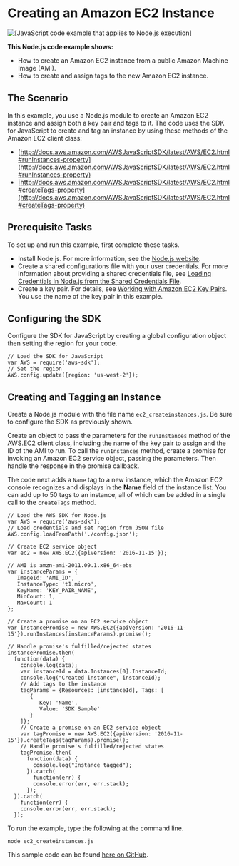 # Creating an Amazon EC2 Instance<a name="ec2-example-creating-an-instance"></a>

![\[JavaScript code example that applies to Node.js execution\]](http://docs.aws.amazon.com/sdk-for-javascript/v2/developer-guide/images/nodeicon.png)

**This Node\.js code example shows:**
+ How to create an Amazon EC2 instance from a public Amazon Machine Image \(AMI\)\.
+ How to create and assign tags to the new Amazon EC2 instance\.

## The Scenario<a name="ec2-example-creating-an-instance-scenario"></a>

In this example, you use a Node\.js module to create an Amazon EC2 instance and assign both a key pair and tags to it\. The code uses the SDK for JavaScript to create and tag an instance by using these methods of the Amazon EC2 client class:
+ [http://docs.aws.amazon.com/AWSJavaScriptSDK/latest/AWS/EC2.html#runInstances-property](http://docs.aws.amazon.com/AWSJavaScriptSDK/latest/AWS/EC2.html#runInstances-property)
+ [http://docs.aws.amazon.com/AWSJavaScriptSDK/latest/AWS/EC2.html#createTags-property](http://docs.aws.amazon.com/AWSJavaScriptSDK/latest/AWS/EC2.html#createTags-property)

## Prerequisite Tasks<a name="ec2-example-creating-an-instance-prerequisites"></a>

To set up and run this example, first complete these tasks\.
+ Install Node\.js\. For more information, see the [Node\.js website](https://nodejs.org)\.
+ Create a shared configurations file with your user credentials\. For more information about providing a shared credentials file, see [Loading Credentials in Node\.js from the Shared Credentials File](loading-node-credentials-shared.md)\.
+ Create a key pair\. For details, see [Working with Amazon EC2 Key Pairs](ec2-example-key-pairs.md)\. You use the name of the key pair in this example\.

## Configuring the SDK<a name="ec2-example-creating-an-instance-configure-sdk"></a>

Configure the SDK for JavaScript by creating a global configuration object then setting the region for your code\. 

```
// Load the SDK for JavaScript
var AWS = require('aws-sdk');
// Set the region 
AWS.config.update({region: 'us-west-2'});
```

## Creating and Tagging an Instance<a name="ec2-example-creating-an-instance-and-tags"></a>

Create a Node\.js module with the file name `ec2_createinstances.js`\. Be sure to configure the SDK as previously shown\.

Create an object to pass the parameters for the `runInstances` method of the AWS\.EC2 client class, including the name of the key pair to assign and the ID of the AMI to run\. To call the `runInstances` method, create a promise for invoking an Amazon EC2 service object, passing the parameters\. Then handle the response in the promise callback\. 

The code next adds a `Name` tag to a new instance, which the Amazon EC2 console recognizes and displays in the **Name** field of the instance list\. You can add up to 50 tags to an instance, all of which can be added in a single call to the `createTags` method\.

```
// Load the AWS SDK for Node.js
var AWS = require('aws-sdk');
// Load credentials and set region from JSON file
AWS.config.loadFromPath('./config.json');

// Create EC2 service object
var ec2 = new AWS.EC2({apiVersion: '2016-11-15'});

// AMI is amzn-ami-2011.09.1.x86_64-ebs
var instanceParams = {
   ImageId: 'AMI_ID', 
   InstanceType: 't1.micro',
   KeyName: 'KEY_PAIR_NAME',
   MinCount: 1,
   MaxCount: 1
};

// Create a promise on an EC2 service object
var instancePromise = new AWS.EC2({apiVersion: '2016-11-15'}).runInstances(instanceParams).promise();

// Handle promise's fulfilled/rejected states
instancePromise.then(
  function(data) {
    console.log(data);
    var instanceId = data.Instances[0].InstanceId;
    console.log("Created instance", instanceId);
    // Add tags to the instance
    tagParams = {Resources: [instanceId], Tags: [
       {
          Key: 'Name',
          Value: 'SDK Sample'
       }
    ]};
    // Create a promise on an EC2 service object
    var tagPromise = new AWS.EC2({apiVersion: '2016-11-15'}).createTags(tagParams).promise();
    // Handle promise's fulfilled/rejected states
    tagPromise.then(
      function(data) {
        console.log("Instance tagged");
      }).catch(
        function(err) {
        console.error(err, err.stack);
      });
  }).catch(
    function(err) {
    console.error(err, err.stack);
  });
```

To run the example, type the following at the command line\.

```
node ec2_createinstances.js
```

This sample code can be found [here on GitHub](https://github.com/awsdocs/aws-doc-sdk-examples/blob/master/javascript/example_code/ec2/ec2_createinstances.js)\.